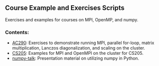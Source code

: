 ## Course Example and Exercises Scripts 


Exercises and examples for courses on MPI, OpenMP, and numpy.

### Contents:

* [AC290](AC290): Exercises to demonstrate running MPI, parallel
  for-loop, matrix multiplication, Lanczos diagonalization, and
  scaling on the cluster.  
* [CS205](CS205): Examples for MPI and OpenMPI on the cluster for
  CS205.
* [numpy-talk](numpy-talk): Presentation material on utilizing numpy
  in Python.
